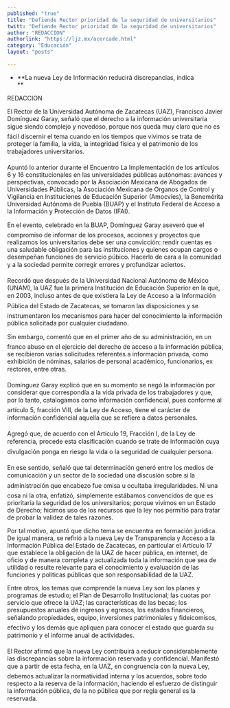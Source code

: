```yaml
---
published: "true"
title: "Defiende Rector prioridad de la seguridad de universitarios"
twitt: "Defiende Rector prioridad de la seguridad de universitarios"
author: "REDACCION"
authorlink: "https://ljz.mx/acercade.html"
category: "Educación"
layout: "posts"

---
```


*   **La nueva Ley de Información reducirá discrepancias, indica  
    **


  REDACCION



  El Rector de la Universidad Autónoma de Zacatecas (UAZ), Francisco Javier Domínguez Garay, señaló que el derecho a la información universitaria sigue siendo complejo y novedoso, porque nos queda muy claro que no es fácil discernir el tema cuando en los tiempos que vivimos se trata de proteger la familia, la vida, la integridad física y el patrimonio de los trabajadores universitarios.



  Apuntó lo anterior durante el Encuentro La Implementación de los artículos 6 y 16 constitucionales en las universidades públicas autónomas: avances y perspectivas, convocado por la Asociación Mexicana de Abogados de Universidades Públicas, la Asociación Mexicana de Organos de Control y Vigilancia en Instituciones de Educación Superior (Amocvies), la Benemérita Universidad Autónoma de Puebla (BUAP) y el Instituto Federal de Acceso a la Información y Protección de Datos (IFAI).



  En el evento, celebrado en la BUAP, Domínguez Garay aseveró que el compromiso de informar de los procesos, acciones y proyectos que realizamos los universitarios debe ser una convicción: rendir cuentas es una saludable obligación para las instituciones y quienes ocupan cargos o desempeñan funciones de servicio púbico. Hacerlo de cara a la comunidad y a la sociedad permite corregir errores y profundizar aciertos.



  Recordó que después de la Universidad Nacional Autónoma de México (UNAM), la UAZ fue la primera Institución de Educación Superior en la que, en 2003, incluso antes de que existiera la Ley de Acceso a la Información Pública del Estado de Zacatecas, se tomaron las disposiciones y se instrumentaron los mecanismos para hacer del conocimiento la información pública solicitada por cualquier ciudadano.



  Sin embargo, comentó que en el primer año de su administración, en un franco abuso en el ejercicio del derecho de acceso a la información pública, se recibieron varias solicitudes referentes a información privada, como exhibición de nóminas, salarios de personal académico, funcionarios, ex rectores, entre otras.



  Domínguez Garay explicó que en su momento se negó la información por considerar que correspondía a la vida privada de los trabajadores y que, por lo tanto, catalogamos como información confidencial, pues conforme al artículo 5, fracción VIII, de la Ley de Acceso, tiene el carácter de información confidencial aquella que se refiere a datos personales.



  Agregó que, de acuerdo con el Artículo 19, Fracción I, de la Ley de referencia, procede esta clasificación cuando se trate de información cuya divulgación ponga en riesgo la vida o la seguridad de cualquier persona.



  En ese sentido, señaló que tal determinación generó entre los medios de comunicación y un sector de la sociedad una discusión sobre si la administración que encabezo fue omisa u ocultaba irregularidades. Ni una cosa ni la otra, enfatizó, simplemente estábamos convencidos de que es prioritaria la seguridad de los universitarios; porque vivimos en un Estado de Derecho; hicimos uso de los recursos que la ley nos permitió para tratar de probar la validez de tales razones.



  Por tal motivo, apuntó que dicho tema se encuentra en formación jurídica. De igual manera, se refirió a la nueva Ley de Transparencia y Acceso a la Información Pública del Estado de Zacatecas, en particular el Artículo 17 que establece la obligación de la UAZ de hacer pública, en internet, de oficio y de manera completa y actualizada toda la información que sea de utilidad o resulte relevante para el conocimiento y evaluación de las funciones y políticas públicas que son responsabilidad de la UAZ.



  Entre otros, los temas que comprende la nueva Ley son los planes y programas de estudio; el Plan de Desarrollo Institucional; las cuotas por servicio que ofrece la UAZ; las características de las becas; los presupuestos anuales de ingresos y egresos, los estados financieros, señalando propiedades, equipo, inversiones patrimoniales y fideicomisos, efectivo y los demás que apliquen para conocer el estado que guarda su patrimonio y el informe anual de actividades.



  El Rector afirmó que la nueva Ley contribuirá a reducir considerablemente las discrepancias sobre la información reservada y confidencial. Manifestó que a partir de esta fecha, en la UAZ, en congruencia con la nueva Ley, debemos actualizar la normatividad interna y los acuerdos, sobre todo respecto a la reserva de la información, haciendo el esfuerzo de distinguir la información pública, de la no pública que por regla general es la reservada.

